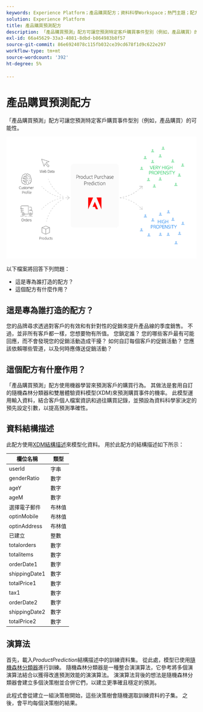 ```yaml
---
keywords: Experience Platform；產品購買配方；資料科學Workspace；熱門主題；配方；預先建立配方
solution: Experience Platform
title: 產品購買預測配方
description: 「產品購買預測」配方可讓您預測特定客戶購買事件型別（例如，產品購買）的可能性。
exl-id: 66a45629-33a3-4081-8dbd-b864983b8f57
source-git-commit: 86e6924078c115fb032ce39cd678f1d9c622e297
workflow-type: tm+mt
source-wordcount: '392'
ht-degree: 5%

---
```


# 產品購買預測配方

「產品購買預測」配方可讓您預測特定客戶購買事件型別（例如，產品購買）的可能性。

![](../images/pre-built-recipes/ppp_bigpicture.png)

以下檔案將回答下列問題：
* 這是專為誰打造的配方？
* 這個配方有什麼作用？

## 這是專為誰打造的配方？

您的品牌尋求透過對客戶的有效和有針對性的促銷來提升產品線的季度銷售。 不過，並非所有客戶都一樣，您想要物有所值。 您鎖定誰？ 您的哪些客戶最有可能回應，而不會發現您的促銷活動造成干擾？ 如何自訂每個客戶的促銷活動？ 您應該依賴哪些管道，以及何時應傳送促銷活動？

## 這個配方有什麼作用？

「產品購買預測」配方使用機器學習來預測客戶的購買行為。 其做法是套用自訂的隨機森林分類器和雙層體驗資料模型(XDM)來預測購買事件的機率。 此模型運用輸入資料，結合客戶個人檔案資訊和過往購買記錄，並預設為資料科學家決定的預先設定引數，以提高預測準確性。

## 資料結構描述

此配方使用[XDM結構描述](../../xdm/home.md)來模型化資料。 用於此配方的結構描述如下所示：

| 欄位名稱 | 類型 |
| --- | --- |
| userId | 字串 |
| genderRatio | 數字 |
| ageY | 數字 |
| ageM | 數字 |
| 選擇電子郵件 | 布林值 |
| optinMobile | 布林值 |
| optinAddress | 布林值 |
| 已建立 | 整數 |
| totalorders | 數字 |
| totalitems | 數字 |
| orderDate1 | 數字 |
| shippingDate1 | 數字 |
| totalPrice1 | 數字 |
| tax1 | 數字 |
| orderDate2 | 數字 |
| shippingDate2 | 數字 |
| totalPrice2 | 數字 |


## 演算法

首先，載入&#x200B;*ProductPrediction*&#x200B;結構描述中的訓練資料集。 從此處，模型已使用[隨機森林分類器](https://scikit-learn.org/stable/modules/generated/sklearn.ensemble.RandomForestClassifier.html)進行訓練。 隨機森林分類器是一種整合演演算法，它參考將多個演演算法結合以獲得改進預測效能的演演算法。 演演算法背後的想法是隨機森林分類器會建立多個決策樹並合併它們，以建立更準確且穩定的預測。

此程式會從建立一組決策樹開始，這些決策樹會隨機選取訓練資料的子集。 之後，會平均每個決策樹的結果。
